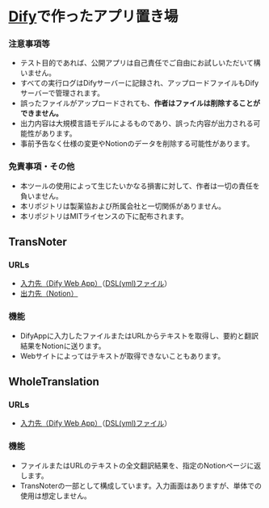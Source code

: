 # [Dify](https://dify.ai/)で作ったアプリ置き場
### 注意事項等
 * テスト目的であれば、公開アプリは自己責任でご自由にお試しいただいて構いません。
 * すべての実行ログはDifyサーバーに記録され、アップロードファイルもDifyサーバーで管理されます。
 * 誤ったファイルがアップロードされても、**作者はファイルは削除することができません。**
 * 出力内容は大規模言語モデルによるものであり、誤った内容が出力される可能性があります。
 * 事前予告なく仕様の変更やNotionのデータを削除する可能性があります。

### 免責事項・その他
 * 本ツールの使用によって生じたいかなる損害に対して、作者は一切の責任を負いません。
 * 本リポジトリは製薬協および所属会社と一切関係がありません。
 * 本リポジトリはMITライセンスの下に配布されます。

## TransNoter
### URLs
 * [入力先（Dify Web App）](https://udify.app/workflow/bT39YVjUcafCyD5o)（[DSL(yml)ファイル](https://github.com/Takumi173/DifyApps/blob/main/TransNoter.yml)）
 * [出力先（Notion）](https://faithful-second-0c8.notion.site/1294e9e7f43f80f19c6ec18093650408?v=9a79ac16d80f4851b96fccc8e5fcf2a9&pvs=4)

### 機能
 * DifyAppに入力したファイルまたはURLからテキストを取得し、要約と翻訳結果をNotionに送ります。
 * Webサイトによってはテキストが取得できないこともあります。

## WholeTranslation
### URLs
 * [入力先（Dify Web App）](https://udify.app/workflow/Zzw17wlR8GML01Sn)（[DSL(yml)ファイル](https://github.com/Takumi173/DifyApps/blob/main/WholeTranslation.yml)）

### 機能
 * ファイルまたはURLのテキストの全文翻訳結果を、指定のNotionページに返します。
 * TransNoterの一部として構成しています。入力画面はありますが、単体での使用は想定しません。
